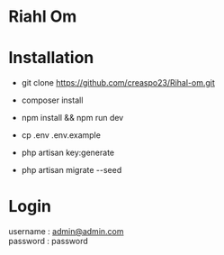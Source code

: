 # Riahl Om


# Installation 

- git clone https://github.com/creaspo23/Rihal-om.git

- composer install 

- npm install && npm run dev

- cp .env .env.example

- php artisan key:generate

- php artisan migrate --seed 

# Login 
username : admin@admin.com  
password : password
